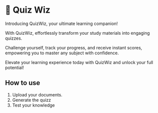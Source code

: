 # :brain: Quiz Wiz
Introducing QuizWiz, your ultimate learning companion! 

With QuizWiz, effortlessly transform your study materials into engaging quizzes. 

Challenge yourself, track your progress, and receive instant scores, empowering you to master any subject with confidence. 

Elevate your learning experience today with QuizWiz and unlock your full potential!

## How to use

1. Upload your documents. 
2. Generate the quizz
3. Test your knowledge